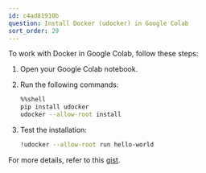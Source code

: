 ```yaml
---
id: c4ad81910b
question: Install Docker (udocker) in Google Colab
sort_order: 29
---
```


To work with Docker in Google Colab, follow these steps:

1. Open your Google Colab notebook.
2. Run the following commands:

   ```bash
   %%shell
   pip install udocker
   udocker --allow-root install
   ```

3. Test the installation:

   ```bash
   !udocker --allow-root run hello-world
   ```

For more details, refer to this [gist](https://gist.github.com/mwufi/6718b30761cd109f9aff04c5144eb885).